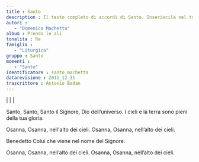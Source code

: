 ```yaml
--- 
title : Santo
description : Il testo completo di accordi di Santo. Inseriscila nel tuo canzoniere!
autori : 
   - "Domenico Machetta"
album : Prendo le ali
tonalita : Re
famiglia : 
   - "Liturgica"
gruppo : Santo
momenti : 
   - "Santo"
identificatore : santo_machetta
datarevisione : 2011_12_31
trascrittore : Antonio Badan
--- 
```




|   |   |


Santo, Santo,
Santo il Signore, Dio  dell’universo.
I cieli e la terra sono pieni 
 della tua gloria.


Osanna, Osanna,  nell'alto dei cieli. 
Osanna, Osanna,  nell’alto dei cieli. 


Benedetto Colui che viene nel nome  del Signore.


Osanna, Osanna,  nell’alto dei cieli. 
Osanna, Osanna,  nell’alto dei cieli. 


